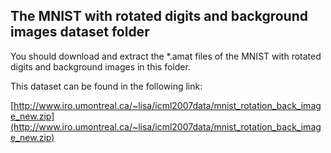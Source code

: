 ## The MNIST with rotated digits and background images dataset folder

You should download and extract the *.amat files of the MNIST with rotated digits and background images in this folder.

This dataset can be found in the following link:

[http://www.iro.umontreal.ca/~lisa/icml2007data/mnist_rotation_back_image_new.zip](http://www.iro.umontreal.ca/~lisa/icml2007data/mnist_rotation_back_image_new.zip)
